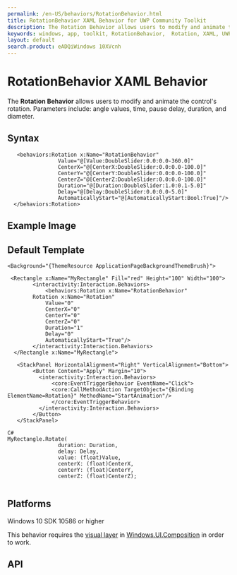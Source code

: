 ```yaml
---
permalink: /en-US/behaviors/RotationBehavior.html
title: RotationBehavior XAML Behavior for UWP Community Toolkit
description: The Rotation Behavior allows users to modify and animate the control's rotation 
keywords: windows, app, toolkit, RotationBehavior,  Rotation, XAML, UWP, animate rotation, behavior
layout: default
search.product: eADQiWindows 10XVcnh
---
```


# RotationBehavior XAML Behavior
The **Rotation Behavior** allows users to modify and animate the control's rotation. Parameters include: angle values, time, pause delay, duration, and diameter.

## Syntax
```xaml
   <behaviors:Rotation x:Name="RotationBehavior" 
				Value="@[Value:DoubleSlider:0.0:0.0-360.0]"
				CenterX="@[CenterX:DoubleSlider:0.0:0.0-100.0]" 
				CenterY="@[CenterY:DoubleSlider:0.0:0.0-100.0]" 
				CenterZ="@[CenterZ:DoubleSlider:0.0:0.0-100.0]" 
				Duration="@[Duration:DoubleSlider:1.0:0.1-5.0]" 
				Delay="@[Delay:DoubleSlider:0.0:0.0-5.0]" 
				AutomaticallyStart="@[AutomaticallyStart:Bool:True]"/>
  </behaviors:Rotation>
```
 
## Example Image


## Default Template
```xaml
<Background="{ThemeResource ApplicationPageBackgroundThemeBrush}">

 <Rectangle x:Name="MyRectangle" Fill="red" Height="100" Width="100">
        <interactivity:Interaction.Behaviors>
            <behaviors:Rotation x:Name="RotationBehavior" 
		Rotation x:Name="Rotation" 
			Value="0"
			CenterX="0" 
			CenterY="0" 
			CenterZ="0" 
			Duration="1" 
			Delay="0"
			AutomaticallyStart="True"/>
        </interactivity:Interaction.Behaviors>
  </Rectangle x:Name="MyRectangle">
        
   <StackPanel HorizontalAlignment="Right" VerticalAlignment="Bottom">
        <Button Content="Apply" Margin="10">
          <interactivity:Interaction.Behaviors>
              <core:EventTriggerBehavior EventName="Click">
              <core:CallMethodAction TargetObject="{Binding ElementName=Rotation}" MethodName="StartAnimation"/>
              </core:EventTriggerBehavior>
          </interactivity:Interaction.Behaviors>
        </Button>
   </StackPanel>

C#
MyRectangle.Rotate(
                duration: Duration,
                delay: Delay,
                value: (float)Value,
                centerX: (float)CenterX,
                centerY: (float)CenterY,
                centerZ: (float)CenterZ);
    
```

## Platforms

Windows 10 SDK 10586 or higher

This behavior requires the [visual layer](https://msdn.microsoft.com/en-us/windows/uwp/graphics/visual-layer) in [Windows.UI.Composition](https://msdn.microsoft.com/library/windows/apps/dn706878) in order to work.  

## API
